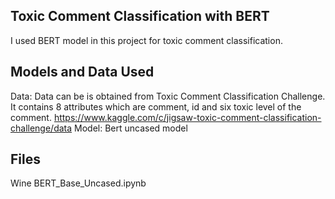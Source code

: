 ## Toxic Comment Classification with BERT
I used BERT model in this project for toxic comment classification. 

## Models and Data Used
Data: 		   Data can be is obtained from Toxic Comment Classification Challenge. It contains 8 attributes which are comment, id and six toxic level of the comment.
https://www.kaggle.com/c/jigsaw-toxic-comment-classification-challenge/data
Model: 	           Bert uncased model

## Files
Wine BERT_Base_Uncased.ipynb

